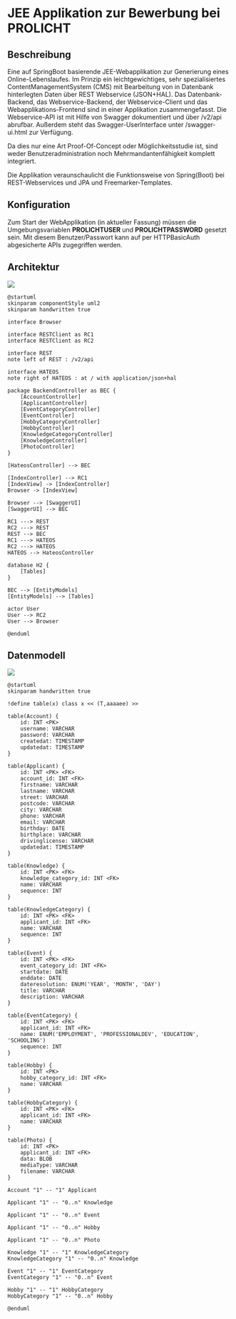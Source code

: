 # JEE Applikation zur Bewerbung bei PROLICHT

## Beschreibung

Eine auf SpringBoot basierende JEE-Webapplikation zur Generierung eines Online-Lebenslaufes.
Im Prinzip ein leichtgewichtiges, sehr spezialisiertes ContentManagementSystem (CMS) mit Bearbeitung von in Datenbank hinterlegten Daten über REST Webservice (JSON+HAL).
Das Datenbank-Backend, das Webservice-Backend, der Webservice-Client und das Webapplikations-Frontend sind in einer Applikation zusammengefasst.
Die Webservice-API ist mit Hilfe von Swagger dokumentiert und über /v2/api abrufbar.
Außerdem steht das Swagger-UserInterface unter /swagger-ui.html zur Verfügung.

Da dies nur eine Art Proof-Of-Concept oder Möglichkeitsstudie ist, sind weder Benutzeradministration noch Mehrmandantenfähigkeit komplett integriert.

Die Applikation veraunschaulicht die Funktionsweise von Spring(Boot) bei REST-Webservices und JPA und Freemarker-Templates.

## Konfiguration

Zum Start der WebApplikation (in aktueller Fassung) müssen die Umgebungsvariablen **PROLICHTUSER** und **PROLICHTPASSWORD** gesetzt sein.
Mit diesem Benutzer/Passwort kann auf per HTTPBasicAuth abgesicherte APIs zugegriffen werden.


## Architektur

![](https://www.plantuml.com/plantuml/svg/VPDFRzim3CNl-XIy3qKm7tSOsWO6KWp3XYRTfSY1iHbRgq8QCbCl6FRTHoNkh7bhSv3otkzHalNdkbUCUZm4rpzvxZ3Y0IevTCB4kjPJ831OPBH5heVeLOb1uv6SywmKzrWHt4OPUegvTL-kDylWYHMmX_lb-pTOCIzqB4eGQAyW-xC37s3nN2omytbsTRCflwmlwUYRDiL7qmfGOG63rnQmwuAlKBtmudil_Ax5u5o7rHCsjdhhYUkbi4O9WM9QrMsvX9yExFTuKrLoP9tuTlGle_w7bCzaBYer4a-lqBcxajtkDA-PqRdxYMK8L3SqrRsQc9ElhQZaxY_d7bUe97tcmjNLnxGNnkwufXzpP0Sxac-UXYsOzK_GZTSZmIph9Z-1zO1DG_7XRkko_zFyDfC9K-awc2foPSrBSWgEjoD5Sttfpl7vvpfNe-8EUu9LyNBy6zm5wi_xOyDV5bkoUZrzbfg2aRzbIanL3YkL20_fUQHctBNYZvWUppLnRO_kDm00)

```plantuml
@startuml
skinparam componentStyle uml2
skinparam handwritten true

interface Browser

interface RESTClient as RC1
interface RESTClient as RC2

interface REST
note left of REST : /v2/api

interface HATEOS
note right of HATEOS : at / with application/json+hal

package BackendController as BEC {
    [AccountController]
    [ApplicantController]
    [EventCategoryController]
    [EventController]
    [HobbyCategoryController]
    [HobbyController]
    [KnowledgeCategoryController]
    [KnowledgeController]
    [PhotoController]
}

[HateosController] --> BEC

[IndexController] --> RC1
[IndexView] -> [IndexController]
Browser -> [IndexView]

Browser --> [SwaggerUI]
[SwaggerUI] --> BEC

RC1 ---> REST
RC2 ---> REST
REST --> BEC
RC1 ---> HATEOS
RC2 ---> HATEOS
HATEOS --> HateosController

database H2 {
    [Tables]
}

BEC --> [EntityModels]
[EntityModels] --> [Tables]

actor User
User --> RC2
User --> Browser

@enduml
```

## Datenmodell

![](https://www.plantuml.com/plantuml/svg/hLHDR-8m4BtxLtYv059RxLuHGaqXNL19WY2jnAaozW1M7JlhEALejVzzYO4i-G1MQdD9_6Ry_ERDEFU98TgaaK396vSnqIJ2QoBPHdDZG6AZKq3e6uCbbu0DMGXeVRGn5IH9y0VkTd4hl26x1w2DUps4zYaEfIgLfer_8xnxEElWaH_YxkIfPu4q0Ir911tyuapxGsTgqNX7kb6Q5L6gWHXWn7HmEFBSMUXuapr9pAg1Fxc4E1QSadeHkFjuK4BsIb_pw36mv3enLOs2rA69qG2cL8rA35Mib4cvsPRoragMaY0YN1IX1TTcpSXkxy09tNzGB0WjxMQQltEv4fo2J4gnovuzIRKHm5PmsREtOzeh9GPMIc-hzjLu1BzIa1HiOisP_GFNbNuTs_g98zrtk3OMaALSACzUcypAatw0P2KaMsf8b4WDLxA3NV_PQpNdhZDjtk2c5_ZXCFiOEFDcssumt8XoDo6XciUM80yKI_aIvuxgN6yo3kQUwuUPjCaqU7Hdir7WE-E1-v91xk2vxuGx95lC-iCW68_ydyts9SU7Qh6ebMU1THRztragaNvHxHNooLePLIMzpiU88HtyC0uUx382nacuZKjTNN81bPCFVqtS-D70jxVsbV_54Ce_y_ZtkplPmFa5EfzYf-Hys1fvFcojG2W_vrHVvVQY2d9UhfLrobQOPbHOrLTabPyo56O25LRrHT-3P6aa_W80)

```plantuml
@startuml
skinparam handwritten true

!define table(x) class x << (T,aaaaee) >>

table(Account) {
    id: INT <PK>
    username: VARCHAR
    password: VARCHAR
    createdat: TIMESTAMP
    updatedat: TIMESTAMP
}

table(Applicant) {
    id: INT <PK> <FK>
    account_id: INT <FK>
    firstname: VARCHAR
    lastname: VARCHAR
    street: VARCHAR
    postcode: VARCHAR
    city: VARCHAR
    phone: VARCHAR
    email: VARCHAR
    birthday: DATE
    birthplace: VARCHAR
    drivinglicense: VARCHAR
    updatedat: TIMESTAMP
}

table(Knowledge) {
    id: INT <PK> <FK>
    knowledge_category_id: INT <FK>
    name: VARCHAR
    sequence: INT
}

table(KnowledgeCategory) {
    id: INT <PK> <FK>
    applicant_id: INT <FK>
    name: VARCHAR
    sequence: INT
}

table(Event) {
    id: INT <PK> <FK>
    event_category_id: INT <FK>
    startdate: DATE
    enddate: DATE
    dateresolution: ENUM('YEAR', 'MONTH', 'DAY')
    title: VARCHAR
    description: VARCHAR
}

table(EventCategory) {
    id: INT <PK> <FK>
    applicant_id: INT <FK>
    name: ENUM('EMPLOYMENT', 'PROFESSIONALDEV', 'EDUCATION', 'SCHOOLING')
    sequence: INT
}

table(Hobby) {
    id: INT <PK>
    hobby_category_id: INT <FK>
    name: VARCHAR
}

table(HobbyCategory) {
    id: INT <PK> <FK>
    applicant_id: INT <FK>
    name: VARCHAR
}

table(Photo) {
    id: INT <PK>
    applicant_id: INT <FK>
    data: BLOB
    mediaType: VARCHAR
    filename: VARCHAR
}

Account "1" -- "1" Applicant

Applicant "1" -- "0..n" Knowledge

Applicant "1" -- "0..n" Event

Applicant "1" -- "0..n" Hobby

Applicant "1" -- "0..n" Photo

Knowledge "1" -- "1" KnowledgeCategory
KnowledgeCategory "1" -- "0..n" Knowledge

Event "1" -- "1" EventCategory
EventCategory "1" -- "0..n" Event

Hobby "1" -- "1" HobbyCategory
HobbyCategory "1" -- "0..n" Hobby

@enduml
```
